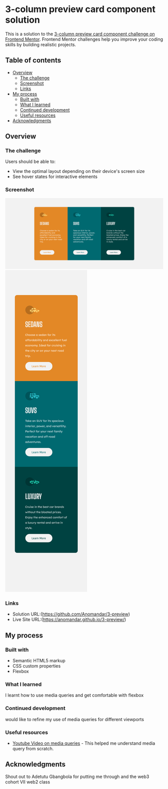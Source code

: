 # 3-column preview card component solution
This is a solution to the [3-column preview card component challenge on Frontend Mentor](https://www.frontendmentor.io/challenges/3column-preview-card-component-pH92eAR2-). Frontend Mentor challenges help you improve your coding skills by building realistic projects. 

## Table of contents

- [Overview](#overview)
  - [The challenge](#the-challenge)
  - [Screenshot](#screenshot)
  - [Links](#links)
- [My process](#my-process)
  - [Built with](#built-with)
  - [What I learned](#what-i-learned)
  - [Continued development](#continued-development)
  - [Useful resources](#useful-resources)
- [Acknowledgments](#acknowledgments)


## Overview

### The challenge

Users should be able to:

- View the optimal layout depending on their device's screen size
- See hover states for interactive elements

### Screenshot

![](./images/Screenshot%202022-08-06%20at%2002-08-26%203-column%20preview.png)
![](./images/Screen%20Shot%202022-08-06%20at%2002.12.14.png)


### Links

- Solution URL:(https://github.com/Anomandar/3-preview)
- Live Site URL:(https://anomandar.github.io/3-preview/)

## My process

### Built with

- Semantic HTML5 markup
- CSS custom properties
- Flexbox


### What I learned

I learnt how to use media queries and get comfortable with flexbox


### Continued development

would like to refine my use of media queries for different viewports


### Useful resources

- [Youtube Video on media queries](https://www.youtube.com/watch?v=j1AhSWFcZpg) - This helped me understand media query from scratch.



## Acknowledgments

Shout out to Adetutu Gbangbola for putting me through and the web3 cohort VII web2 class
